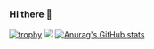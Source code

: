 ### Hi there 👋

<!--
**SErsH69/SErsH69** is a ✨ _special_ ✨ repository because its `README.md` (this file) appears on your GitHub profile.

Here are some ideas to get you started:

- 🔭 I’m currently working on ...
- 🌱 I’m currently learning ...
- 👯 I’m looking to collaborate on ...
- 🤔 I’m looking for help with ...
- 💬 Ask me about ...
- 📫 How to reach me: ...
- 😄 Pronouns: ...
- ⚡ Fun fact: ...
-->
[![trophy](https://github-profile-trophy.vercel.app/?username=Garapov)](https://github.com/ryo-ma/github-profile-trophy)
![](https://github-profile-summary-cards.vercel.app/api/cards/profile-details?username=Garapov&theme=vue)
[![Anurag's GitHub stats](https://github-readme-stats.vercel.app/api?username=Garapov)](https://github.com/anuraghazra/github-readme-stats)
